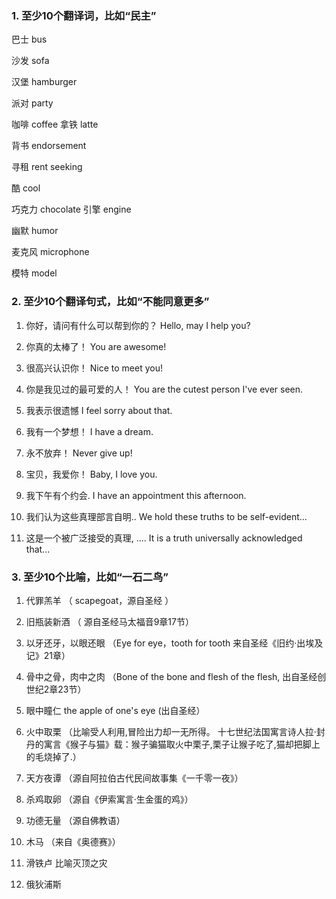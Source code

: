 ### 1. 至少10个翻译词，比如“民主”

 巴士  bus

 沙发  sofa

 汉堡  hamburger

 派对  party

 咖啡  coffee 
 拿铁  latte

 背书  endorsement
 
 寻租  rent seeking

 酷    cool

 巧克力  chocolate
 引擎   engine 

 幽默  humor
 
 麦克风 microphone
 
 模特   model 

 
 

### 2. 至少10个翻译句式，比如“不能同意更多”



 1. 你好，请问有什么可以帮到你的？  Hello, may I help you?

 2. 你真的太棒了！    You are awesome!

 3. 很高兴认识你！    Nice to meet you!

 4. 你是我见过的最可爱的人！ You are the cutest person I've ever seen.

 5. 我表示很遗憾      I feel sorry about that. 

 6. 我有一个梦想！    I have a dream.

 7. 永不放弃！        Never give up!

 8. 宝贝，我爱你！    Baby, I love you. 

 9. 我下午有个约会.   I have an appointment this afternoon.   

10. 我们认为这些真理部言自明..  We hold these truths to be self-evident...

11. 这是一个被广泛接受的真理, ....      It is a truth universally acknowledged that...

 


### 3. 至少10个比喻，比如“一石二鸟”


1. 代罪羔羊 （ scapegoat，源自圣经 ）

2. 旧瓶装新酒  （ 源自圣经马太福音9章17节）

3. 以牙还牙，以眼还眼  （Eye for eye，tooth for tooth 来自圣经《旧约·出埃及记》21章）

4. 骨中之骨，肉中之肉  （Bone of the bone and flesh of the flesh, 出自圣经创世纪2章23节）

5. 眼中瞳仁   the apple of one's eye   (出自圣经）

6. 火中取栗  （比喻受人利用,冒险出力却一无所得。 十七世纪法国寓言诗人拉·封丹的寓言《猴子与猫》载：猴子骗猫取火中栗子,栗子让猴子吃了,猫却把脚上的毛烧掉了.）

7. 天方夜谭 （源自阿拉伯古代民间故事集《一千零一夜》）

8. 杀鸡取卵  （源自《伊索寓言·生金蛋的鸡》）

9. 功德无量   （源自佛教语）

10. 木马     （来自《奥德赛》）

11. 滑铁卢    比喻灭顶之灾

12. 俄狄浦斯  

